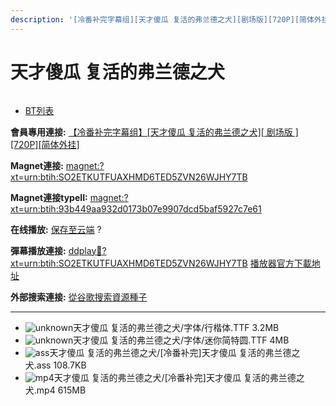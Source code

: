 ```yaml
---
description: '[冷番补完字幕组][天才傻瓜 复活的弗兰德之犬][剧场版][720P][简体外挂]'
---
```


# 天才傻瓜 复活的弗兰德之犬



<figure><img src="http://lain.bgm.tv/pic/cover/l/1b/57/120240_5FETm.jpg" alt=""><figcaption></figcaption></figure>

* [BT列表](https://share.dmhy.org/topics/view/450973_720P.html#tabs-1)

**會員專用連接:** [【冷番补完字幕组】\[天才傻瓜 复活的弗兰德之犬\]\[ 剧场版 \] \[720P\]\[简体外挂\]](https://dl.dmhy.org/2017/01/07/93b449aa932d0173b07e9907dcd5baf5927c7e61.torrent)

**Magnet連接:** [magnet:?xt=urn:btih:SO2ETKUTFUAXHMD6TED5ZVN26WJHY7TB](https://magnet/?xt=urn:btih:SO2ETKUTFUAXHMD6TED5ZVN26WJHY7TB\&dn=\&tr=http%3A%2F%2F208.67.16.113%3A8000%2Fannounce\&tr=udp%3A%2F%2F208.67.16.113%3A8000%2Fannounce\&tr=http%3A%2F%2Ftracker.openbittorrent.com%3A80%2Fannounce\&tr=http%3A%2F%2Ftracker.publicbt.com%3A80%2Fannounce\&tr=http%3A%2F%2Ftracker.prq.to%2Fannounce\&tr=http%3A%2F%2Fopen.acgtracker.com%3A1096%2Fannounce\&tr=http%3A%2F%2Ftr.bangumi.moe%3A6969%2Fannounce\&tr=https%3A%2F%2Ft-115.rhcloud.com%2Fonly_for_ylbud\&tr=http%3A%2F%2Fbtfile.sdo.com%3A6961%2Fannounce\&tr=http%3A%2F%2Fexodus.desync.com%3A6969%2Fannounce\&tr=https%3A%2F%2Ftr.bangumi.moe%3A9696%2Fannounce\&tr=http%3A%2F%2F121.14.98.151%3A9090%2Fannounce\&tr=http%3A%2F%2F173.254.204.71%3A1096%2Fannounce\&tr=http%3A%2F%2F188.190.120.74%3A80%2Fannounce\&tr=http%3A%2F%2F94.228.192.98%2Fannounce\&tr=http%3A%2F%2F95.68.246.30%3A80%2Fannounce\&tr=http%3A%2F%2Fanisaishuu.de%3A2710%2Fannounce)

**Magnet連接typeII:** [magnet:?xt=urn:btih:93b449aa932d0173b07e9907dcd5baf5927c7e61](https://magnet/?xt=urn:btih:93b449aa932d0173b07e9907dcd5baf5927c7e61)

**在线播放:** [保存至云端](https://mypikpak.com/drive/url-checker?url=magnet:?xt=urn:btih:93b449aa932d0173b07e9907dcd5baf5927c7e61) ?

**彈幕播放連接:** [ddplay:magnet:?xt=urn:btih:SO2ETKUTFUAXHMD6TED5ZVN26WJHY7TB](ddplay:magnet:?xt=urn:btih:SO2ETKUTFUAXHMD6TED5ZVN26WJHY7TB\&dn=\&tr=http%3A%2F%2F208.67.16.113%3A8000%2Fannounce\&tr=udp%3A%2F%2F208.67.16.113%3A8000%2Fannounce\&tr=http%3A%2F%2Ftracker.openbittorrent.com%3A80%2Fannounce\&tr=http%3A%2F%2Ftracker.publicbt.com%3A80%2Fannounce\&tr=http%3A%2F%2Ftracker.prq.to%2Fannounce\&tr=http%3A%2F%2Fopen.acgtracker.com%3A1096%2Fannounce\&tr=http%3A%2F%2Ftr.bangumi.moe%3A6969%2Fannounce\&tr=https%3A%2F%2Ft-115.rhcloud.com%2Fonly_for_ylbud\&tr=http%3A%2F%2Fbtfile.sdo.com%3A6961%2Fannounce\&tr=http%3A%2F%2Fexodus.desync.com%3A6969%2Fannounce\&tr=https%3A%2F%2Ftr.bangumi.moe%3A9696%2Fannounce\&tr=http%3A%2F%2F121.14.98.151%3A9090%2Fannounce\&tr=http%3A%2F%2F173.254.204.71%3A1096%2Fannounce\&tr=http%3A%2F%2F188.190.120.74%3A80%2Fannounce\&tr=http%3A%2F%2F94.228.192.98%2Fannounce\&tr=http%3A%2F%2F95.68.246.30%3A80%2Fannounce\&tr=http%3A%2F%2Fanisaishuu.de%3A2710%2Fannounce) [播放器官方下載地址](http://www.dandanplay.com/?from=dmhy)

**外部搜索連接:** [從谷歌搜索資源種子](https://www.google.com/search?oe=utf-8\&q=93b449aa932d0173b07e9907dcd5baf5927c7e61)

***

* ![unknown](https://share.dmhy.org/images/icon/unknown.gif)天才傻瓜 复活的弗兰德之犬/字体/行楷体.TTF 3.2MB
* ![unknown](https://share.dmhy.org/images/icon/unknown.gif)天才傻瓜 复活的弗兰德之犬/字体/迷你简特圆.TTF 4MB
* ![ass](https://share.dmhy.org/images/icon/ass.gif)天才傻瓜 复活的弗兰德之犬/\[冷番补完]天才傻瓜 复活的弗兰德之犬.ass 108.7KB
* ![mp4](https://share.dmhy.org/images/icon/mp4.gif)天才傻瓜 复活的弗兰德之犬/\[冷番补完]天才傻瓜 复活的弗兰德之犬.mp4 615MB
